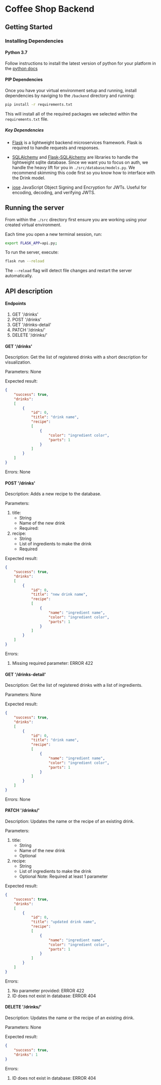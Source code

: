 # Coffee Shop Backend

## Getting Started

### Installing Dependencies

#### Python 3.7

Follow instructions to install the latest version of python for your platform in the [python docs](https://docs.python.org/3/using/unix.html#getting-and-installing-the-latest-version-of-python)

#### PIP Dependencies

Once you have your virtual environment setup and running, install dependencies by naviging to the `/backend` directory and running:

```bash
pip install -r requirements.txt
```

This will install all of the required packages we selected within the `requirements.txt` file.

##### Key Dependencies

- [Flask](http://flask.pocoo.org/)  is a lightweight backend microservices framework. Flask is required to handle requests and responses.

- [SQLAlchemy](https://www.sqlalchemy.org/) and [Flask-SQLAlchemy](https://flask-sqlalchemy.palletsprojects.com/en/2.x/) are libraries to handle the lightweight sqlite database. Since we want you to focus on auth, we handle the heavy lift for you in `./src/database/models.py`. We recommend skimming this code first so you know how to interface with the Drink model.

- [jose](https://python-jose.readthedocs.io/en/latest/) JavaScript Object Signing and Encryption for JWTs. Useful for encoding, decoding, and verifying JWTS.

## Running the server

From within the `./src` directory first ensure you are working using your created virtual environment.

Each time you open a new terminal session, run:

```bash
export FLASK_APP=api.py;
```

To run the server, execute:

```bash
flask run --reload
```

The `--reload` flag will detect file changes and restart the server automatically.


## API description

#### Endpoints

1. GET '/drinks'
2. POST '/drinks'
3. GET '/drinks-detail'
4. PATCH '/drinks/<id>'
5. DELETE '/drinks/<id>'

#### GET '/drinks'

Description: Get the list of registered drinks with a short description for visualization.

Parameters: None

Expected result:
```json
{
    "success": true,
    "drinks": 
    [
        {
            "id": 0,
            "title": "drink name",
            "recipe": 
            [
                {
                    "color": "ingredient color",
                    "parts": 1
                }
            ]
        }
    ]
}
```

Errors: None

#### POST '/drinks'

Description: Adds a new recipe to the database.

Parameters: 
1. title: 
    - String
    - Name of the new drink
    - Required:
2. recipe: 
    - String
    - List of ingredients to make the drink
    - Required

Expected result:
```json
{
    "success": true,
    "drinks": 
    [
        {
            "id": 0,
            "title": "new drink name",
            "recipe": 
            [
                {
                    "name": "ingredient name",
                    "color": "ingredient color",
                    "parts": 1
                }
            ]
        }
    ]
}
```

Errors: 
1. Missing required parameter: ERROR 422

#### GET '/drinks-detail'

Description: Get the list of registered drinks with a list of ingredients.

Parameters: None

Expected result:
```json
{
    "success": true,
    "drinks": 
    [
        {
            "id": 0,
            "title": "drink name",
            "recipe": 
            [
                {
                    "name": "ingredient name",
                    "color": "ingredient color",
                    "parts": 1
                }
            ]
        }
    ]
}
```

Errors: None

#### PATCH '/drinks/<id>'

Description: Updates the name or the recipe of an existing drink.

Parameters:
1. title: 
    - String
    - Name of the new drink
    - Optional 
2. recipe: 
    - String
    - List of ingredients to make the drink
    - Optional
Note: Required at least 1 parameter

Expected result:
```json
{
    "success": true,
    "drinks": 
    [
        {
            "id": 0,
            "title": "updated drink name",
            "recipe": 
            [
                {
                    "name": "ingredient name",
                    "color": "ingredient color",
                    "parts": 1
                }
            ]
        }
    ]
}
```

Errors: 
1. No parameter provided: ERROR 422
2. ID does not exist in database: ERROR 404

#### DELETE '/drinks/<id>'

Description: Updates the name or the recipe of an existing drink.

Parameters: None

Expected result:
```json
{
    "success": true,
    "drinks": 1
}
```

Errors: 
1. ID does not exist in database: ERROR 404
